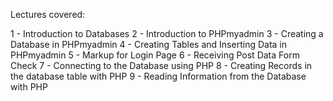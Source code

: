 Lectures covered:

1 - Introduction to Databases
2 - Introduction to PHPmyadmin
3 - Creating a Database in PHPmyadmin
4 - Creating Tables and Inserting Data in PHPmyadmin
5 - Markup for Login Page
6 - Receiving Post Data Form Check
7 - Connecting to the Database using PHP
8 - Creating Records in the database table with PHP
9 - Reading Information from the Database with PHP